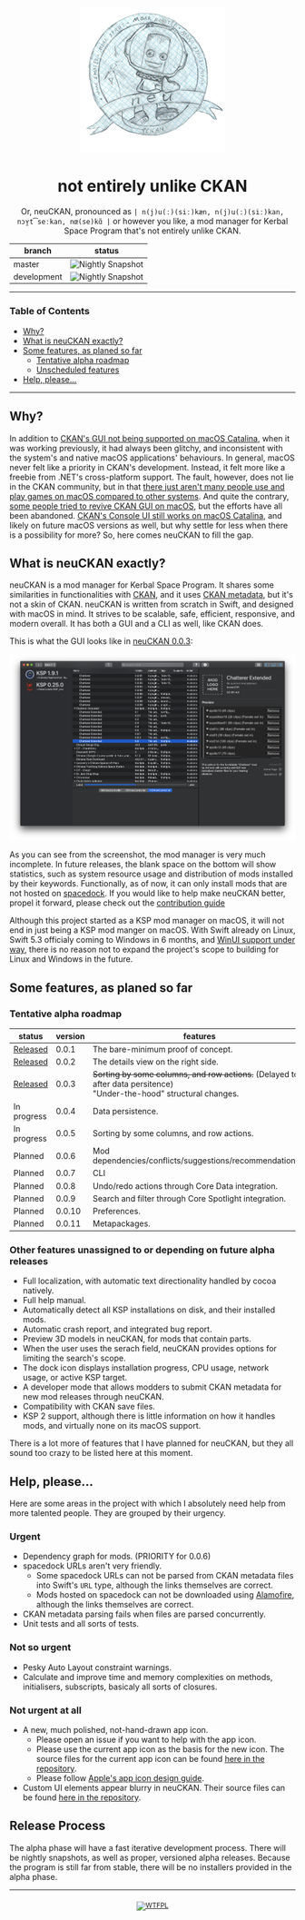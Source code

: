 <p align="center">
	<img src="neuCKAN/Assets.xcassets/AppIcon.appiconset/draft-3.png" alt="neuCKAN logo" height="256"  />
</p>
<h1 align="center">
	not entirely unlike CKAN
</h1>
<p align="center">
	Or, neuCKAN, pronounced as <code>| n(j)u(ː)(siː)kæn, n(j)u(ː)(siː)kan, nɔʏ̯t͡seːkan, nœ(se)kɑ̃ |</code> or however you like, a mod manager for Kerbal Space Program that's not entirely unlike CKAN.
</p>

| branch      | status                                                       |
| ----------- | ------------------------------------------------------------ |
| master      | ![Nightly Snapshot](https://github.com/WowbaggersLiquidLunch/neuCKAN/workflows/Nightly%20Snapshot/badge.svg?branch=master) |
| development | ![Nightly Snapshot](https://github.com/WowbaggersLiquidLunch/neuCKAN/workflows/Nightly%20Snapshot/badge.svg?branch=development) |

---

### Table of Contents

- [Why?](#why)
- [What is neuCKAN exactly?](#what-is-neuckan-exactly)
- [Some features, as planed so far](#some-features-as-planed-so-far)
	- [Tentative alpha roadmap](#tentative-alpha-roadmap)
	- [Unscheduled features](#other-features-unassigned-to-or-depending-on-future-alpha-releases)
- [Help, please...](#help-please)

---

## Why?

In addition to [CKAN's GUI not being supported on macOS Catalina](https://github.com/KSP-CKAN/CKAN/issues/2906), when it was working previously, it had always been glitchy, and inconsistent with the system's and native macOS applications' behaviours. In general, macOS never felt like a priority in CKAN's development. Instead, it felt more like a freebie from .NET's cross-platform support. The fault, however, does not lie in the CKAN community, but in that [there just aren't many people use and play games on macOS compared to other systems](https://store.steampowered.com/hwsurvey). And quite the contrary, [some people tried to revive CKAN GUI on macOS](https://github.com/KSP-CKAN/CKAN/issues/2848), but the efforts have all been abandoned. [CKAN's Console UI still works on macOS Catalina](https://github.com/KSP-CKAN/CKAN/pull/2911), and likely on future macOS versions as well, but why settle for less when there is a possibility for more? So, here comes neuCKAN to fill the gap.

## What is neuCKAN exactly?

neuCKAN is a mod manager for Kerbal Space Program. It shares some similarities in functionalities with [CKAN](https://github.com/KSP-CKAN/CKAN), and it uses [CKAN metadata](https://github.com/KSP-CKAN/CKAN-meta), but it's not a skin of CKAN. neuCKAN is written from scratch in Swift, and designed with macOS in mind. It strives to be scalable, safe, efficient, responsive, and modern overall. It has both a GUI and a CLI as well, like CKAN does.

This is what the GUI looks like in [neuCKAN 0.0.3][neuCKAN 0.0.3]:

![neuCKAN 0.0.3 screenshot](Documentation/Screenshots/0.0.3/windowed.png)

As you can see from the screenshot, the mod manager is very much incomplete. In future releases, the blank space on the bottom will show statistics, such as system resource usage and distribution of mods installed by their keywords. Functionally, as of now, it can only install mods that are not hosted on [spacedock](https://spacedock.info). If you would like to help make neuCKAN better, propel it forward, please check out the [contribution guide](CONTRIBUTING.md)

Although this project started as a KSP mod manager on macOS, it will not end in just being a KSP mod manger on macOS. With Swift already on Linux, Swift 5.3 officialy coming to Windows in 6 months, and [WinUI support under way](https://forums.swift.org/t/documenting-winui-support-progress/35592), there is no reason not to expand the project's scope to building for Linux and Windows in the future.

## Some features, as planed so far

### Tentative alpha roadmap

| status                    | version | features                                                     |
| ------------------------- | ------- | ------------------------------------------------------------ |
| [Released][neuCKAN 0.0.1] | 0.0.1   | The bare-minimum proof of concept.                           |
| [Released][neuCKAN 0.0.2] | 0.0.2   | The details view on the right side.                          |
| [Released][neuCKAN 0.0.3] | 0.0.3   | ~~Sorting by some columns, and row actions.~~ (Delayed to after data persitence)<br />"Under-the-hood" structural changes. |
| In progress               | 0.0.4   | Data persistence.                                            |
| In progress               | 0.0.5   | Sorting by some columns, and row actions.                    |
| Planned                   | 0.0.6   | Mod dependencies/conflicts/suggestions/recommendations...    |
| Planned                   | 0.0.7   | CLI                                                          |
| Planned                   | 0.0.8   | Undo/redo actions through Core Data integration.             |
| Planned                   | 0.0.9   | Search and filter through Core Spotlight integration.        |
| Planned                   | 0.0.10  | Preferences.                                                 |
| Planned                   | 0.0.11  | Metapackages.                                                |

### Other features unassigned to or depending on future alpha releases

- Full localization, with automatic text directionality handled by cocoa natively.
- Full help manual.
- Automatically detect all KSP installations on disk, and their installed mods.
- Automatic crash report, and integrated bug report.
- Preview 3D models in neuCKAN, for mods that contain parts.
- When the user uses the serach field, neuCKAN provides options for limiting the search's scope.
- The dock icon displays installation progress, CPU usage, network usage, or active KSP target.
- A developer mode that allows modders to submit CKAN metadata for new mod releases through neuCKAN.
- Compatibility with CKAN save files.
- KSP 2 support, although there is little information on how it handles mods, and virtually none on its macOS support.

There is a lot more of features that I have planned for neuCKAN, but they all sound too crazy to be listed here at this moment. 

## Help, please...

Here are some areas in the project with which I absolutely need help from more talented people. They are grouped by their urgency.

### Urgent

- Dependency graph for mods. (PRIORITY for 0.0.6)
- spacedock URLs aren't very friendly.
	- Some spacedock URLs can not be parsed from CKAN metadata files into Swift's `URL` type, although the links themselves are correct.
	- Mods hosted on spacedock can not be downloaded using [Alamofire](https://github.com/Alamofire/Alamofire), although the links themselves are correct.
- CKAN metadata parsing fails when files are parsed concurrently.
- Unit tests and all sorts of tests.

### Not so urgent

- Pesky Auto Layout constraint warnings.
- Calculate and improve time and memory complexities on methods, initialisers, subscripts, basicaly all sorts of closures.

### Not urgent at all

- A new, much polished, not-hand-drawn app icon.
	- Please open an issue if you want to help with the app icon.
	- Please use the current app icon as the basis for the new icon. The source files for the current app icon can be found [here in the repository](UI/Icons/App/).
	- Please follow [Apple's app icon design guide](https://developer.apple.com/design/human-interface-guidelines/macos/icons-and-images/app-icon/).
- Custom UI elements appear blurry in neuCKAN. Their source files can be found [here in the repository](UI/Icons/).

## Release Process

The alpha phase will have a fast iterative development process. There will be nightly snapshots, as well as proper, versioned alpha releases. Because the program is still far from stable, there will be no installers provided in the alpha phase.

---

<p align="center">	
	<sub>
		<a href="http://www.wtfpl.net/" align="center">
			<img src="http://www.wtfpl.net/wp-content/uploads/2012/12/logo-220x1601.png" alt="WTFPL" height="64" align="center" />
		</a>
	</sub>
</p>	

[neuCKAN 0.0.1]: https://github.com/WowbaggersLiquidLunch/neuCKAN/releases/tag/0.0.1
[neuCKAN 0.0.2]: https://github.com/WowbaggersLiquidLunch/neuCKAN/releases/tag/0.0.2
[neuCKAN 0.0.3]: https://github.com/WowbaggersLiquidLunch/neuCKAN/releases/tag/0.0.3
